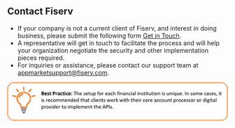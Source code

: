 ## Contact Fiserv

*  If your company is not a current client of Fiserv, and interest in doing business, please submit the following form [Get in Touch](https://www.fiserv.com/en/about-fiserv/contact-us.html).
*  A representative will get in touch to facilitate the process and will help your organization negotiate the security and other implementation pieces required.
*  For inquiries or assistance, please contact our support team at [appmarketsupport@fiserv.com](mailto:cs_api_product_management@fiserv.com).
 
![](assets/images/registration-note-2.png)
